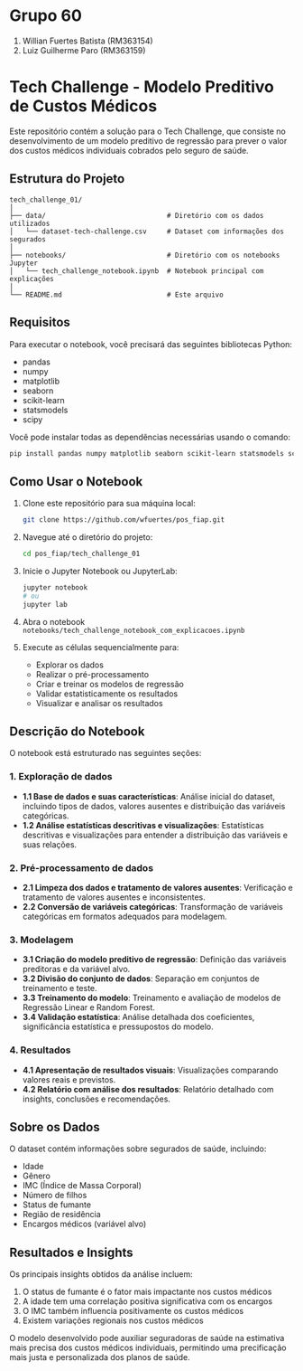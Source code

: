 # Grupo 60

1. Willian Fuertes Batista (RM363154)
2. Luiz Guilherme Paro (RM363159)

# Tech Challenge - Modelo Preditivo de Custos Médicos

Este repositório contém a solução para o Tech Challenge, que consiste no desenvolvimento de um modelo preditivo de regressão para prever o valor dos custos médicos individuais cobrados pelo seguro de saúde.

## Estrutura do Projeto

```
tech_challenge_01/
│
├── data/                              # Diretório com os dados utilizados
│   └── dataset-tech-challenge.csv     # Dataset com informações dos segurados
│
├── notebooks/                         # Diretório com os notebooks Jupyter
│   └── tech_challenge_notebook.ipynb  # Notebook principal com explicações
│
└── README.md                          # Este arquivo
```

## Requisitos

Para executar o notebook, você precisará das seguintes bibliotecas Python:

- pandas
- numpy
- matplotlib
- seaborn
- scikit-learn
- statsmodels
- scipy

Você pode instalar todas as dependências necessárias usando o comando:

```bash
pip install pandas numpy matplotlib seaborn scikit-learn statsmodels scipy
```

## Como Usar o Notebook

1. Clone este repositório para sua máquina local:
   ```bash
   git clone https://github.com/wfuertes/pos_fiap.git
   ```

2. Navegue até o diretório do projeto:
   ```bash
   cd pos_fiap/tech_challenge_01
   ```

3. Inicie o Jupyter Notebook ou JupyterLab:
   ```bash
   jupyter notebook
   # ou
   jupyter lab
   ```

4. Abra o notebook `notebooks/tech_challenge_notebook_com_explicacoes.ipynb`

5. Execute as células sequencialmente para:
   - Explorar os dados
   - Realizar o pré-processamento
   - Criar e treinar os modelos de regressão
   - Validar estatisticamente os resultados
   - Visualizar e analisar os resultados

## Descrição do Notebook

O notebook está estruturado nas seguintes seções:

### 1. Exploração de dados
- **1.1 Base de dados e suas características**: Análise inicial do dataset, incluindo tipos de dados, valores ausentes e distribuição das variáveis categóricas.
- **1.2 Análise estatísticas descritivas e visualizações**: Estatísticas descritivas e visualizações para entender a distribuição das variáveis e suas relações.

### 2. Pré-processamento de dados
- **2.1 Limpeza dos dados e tratamento de valores ausentes**: Verificação e tratamento de valores ausentes e inconsistentes.
- **2.2 Conversão de variáveis categóricas**: Transformação de variáveis categóricas em formatos adequados para modelagem.

### 3. Modelagem
- **3.1 Criação do modelo preditivo de regressão**: Definição das variáveis preditoras e da variável alvo.
- **3.2 Divisão do conjunto de dados**: Separação em conjuntos de treinamento e teste.
- **3.3 Treinamento do modelo**: Treinamento e avaliação de modelos de Regressão Linear e Random Forest.
- **3.4 Validação estatística**: Análise detalhada dos coeficientes, significância estatística e pressupostos do modelo.

### 4. Resultados
- **4.1 Apresentação de resultados visuais**: Visualizações comparando valores reais e previstos.
- **4.2 Relatório com análise dos resultados**: Relatório detalhado com insights, conclusões e recomendações.

## Sobre os Dados

O dataset contém informações sobre segurados de saúde, incluindo:
- Idade
- Gênero
- IMC (Índice de Massa Corporal)
- Número de filhos
- Status de fumante
- Região de residência
- Encargos médicos (variável alvo)

## Resultados e Insights

Os principais insights obtidos da análise incluem:

1. O status de fumante é o fator mais impactante nos custos médicos
2. A idade tem uma correlação positiva significativa com os encargos
3. O IMC também influencia positivamente os custos médicos
4. Existem variações regionais nos custos médicos

O modelo desenvolvido pode auxiliar seguradoras de saúde na estimativa mais precisa dos custos médicos individuais, permitindo uma precificação mais justa e personalizada dos planos de saúde.
